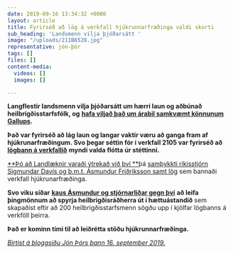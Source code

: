 ```yaml
---
date: 2019-09-16 13:34:32 +0000
layout: article
title: Fyrirséð að lög á verkfall hjúkrunnarfræðinga valdi skorti
sub_heading: 'Landsmenn vilja þjóðarsátt '
image: "/uploads/211B6528.jpg"
representative: jón-þór
tags: []
files: []
content-media:
  videos: []
  images: []

---
```

**Langflestir landsmenn vilja þjóðarsátt um hærri laun og aðbúnað heilbrigðisstarfsfólk, og** [**hafa viljað það um árabil samkvæmt könnunum Gallups**](http://blog.piratar.is/thingflokkur/wp-content/uploads/sites/23/2014/12/Sko%C3%B0annak%C3%B6nnun-fyrir-%C3%BEingflokk-P%C3%ADrata.pdf)**.**

**Það var fyrirséð að lág laun og langar vaktir væru að ganga fram af hjúkrunarfræðingum. Svo þegar séttin fór í verkfall 2105 var fyrirséð að** [**lögbann á verkfallið**](https://www.althingi.is/thingstorf/thingmalalistar-eftir-thingum/ferill/?ltg=144&mnr=798) **myndi valda flótta úr stéttinni.**

[**Þó að Landlæknir varaði ýtrekað við því **](https://jonthorolafsson.blog.is/blog/jonthorolafsson/entry/1794656/)þá [samþykkti ríkisstjórn Sigmundar Davís og þ.m.t. Ásmundur Friðriksson samt lög](https://www.althingi.is/thingstorf/thingmalin/atkvaedagreidsla/?nnafnak=51589) sem bannaði verkfall hjúkrunarfræðinga.

**Svo viku síðar** [**kaus Ásmundur og stjórnarliðar gegn því**](https://jonthorolafsson.blog.is/blog/jonthorolafsson/entry/1813578/) **að leifa þingmönnum að spyrja heilbrigðisráðherra út í hættuástandið** sem skapaðist eftir að 200 heilbrigðisstarfsmenn sögðu upp í kjölfar lögbanns á verkföll þeirra.

**Það er kominn tími til að leiðrétta stöðu hjúkrunnarfræðinga.**

[_Birtist á bloggsíðu Jón Þórs þann 16. september 2019._](https://jonthorolafsson.blog.is/blog/jonthorolafsson/entry/2240115/)
